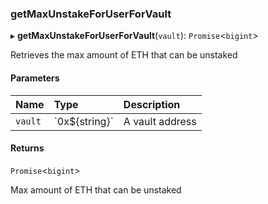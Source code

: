 ### getMaxUnstakeForUserForVault

▸ **getMaxUnstakeForUserForVault**(`vault`): `Promise`\<`bigint`\>

Retrieves the max amount of ETH that can be unstaked

#### Parameters

| Name    | Type             | Description     |
| :------ | :--------------- | :-------------- |
| `vault` | \`0x$\{string}\` | A vault address |

#### Returns

`Promise`\<`bigint`\>

Max amount of ETH that can be unstaked